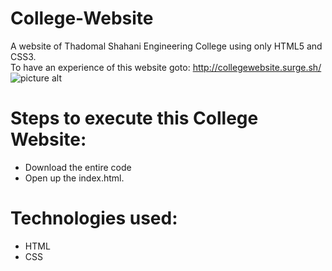 # College-Website
A website of Thadomal Shahani Engineering College using only HTML5 and CSS3. <br />
To have an experience of this website goto: http://collegewebsite.surge.sh/
![picture alt](https://github.com/lakshjadhwanilj/College_website/blob/master/Screenshot.png)
# Steps to execute this College Website:

   * Download the entire code
   * Open up the index.html.

# Technologies used:

   * HTML
   * CSS 

